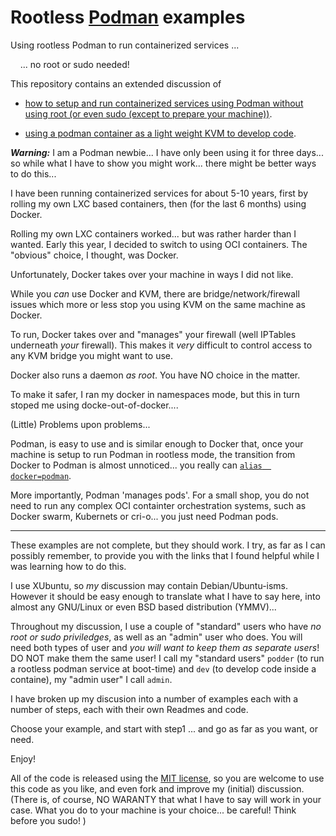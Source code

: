 # Rootless [Podman](https://podman.io/) examples

Using rootless Podman to run containerized services ...

&nbsp; &nbsp; ... no root or sudo needed!

This repository contains an extended discussion of

- [how to setup and run containerized services using Podman without using 
  root (or even sudo (except to prepare your 
  machine))](example-rootless-boot-time-services). 

- [using a podman container as a light weight KVM to develop 
  code](example-development-in-a-container). 

***Warning:*** I am a Podman newbie... I have only been using it for three 
days... so while what I have to show you might work... there might be 
better ways to do this... 

I have been running containerized services for about 5-10 years, first by 
rolling my own LXC based containers, then (for the last 6 months) using 
Docker. 

Rolling my own LXC containers worked... but was rather harder than I 
wanted. Early this year, I decided to switch to using OCI containers. The 
"obvious" choice, I thought, was Docker.

Unfortunately, Docker takes over your machine in ways I did not like.

While you *can* use Docker and KVM, there are bridge/network/firewall 
issues which more or less stop you using KVM on the same machine as 
Docker. 

To run, Docker takes over and "manages" your firewall (well IPTables 
underneath *your* firewall). This makes it *very* difficult to control 
access to any KVM bridge you might want to use. 

Docker also runs a daemon *as root*. You have NO choice in the matter.

To make it safer, I ran my docker in namespaces mode, but this in turn 
stoped me using docke-out-of-docker....

(Little) Problems upon problems... 

Podman, is easy to use and is similar enough to Docker that, once your 
machine is setup to run Podman in rootless mode, the transition from 
Docker to Podman is almost unnoticed... you really can [`alias 
docker=podman`](https://podman.io/whatis.html).

More importantly, Podman 'manages pods'. For a small shop, you do not need 
to run any complex OCI containter orchestration systems, such as Docker 
swarm, Kubernets or cri-o... you just need Podman pods.

---

These examples are not complete, but they should work. I try, as far as I 
can possibly remember, to provide you with the links that I found helpful 
while I was learning how to do this. 

I use XUbuntu, so *my* discussion may contain Debian/Ubuntu-isms. However 
it should be easy enough to translate what I have to say here, into almost 
any GNU/Linux or even BSD based distribution (YMMV)... 

Throughout my discussion, I use a couple of "standard" users who have *no 
root or sudo priviledges*, as well as an "admin" user who does. You will 
need both types of user and *you will want to keep them as separate 
users*! DO NOT make them the same user! I call my "standard users" 
`podder` (to run a rootless podman service at boot-time) and `dev` (to 
develop code inside a containe), my "admin user" I call `admin`. 

I have broken up my discusion into a number of examples each with a number 
of steps, each with their own Readmes and code. 

Choose your example, and start with step1 ... and go as far as you want, 
or need. 

Enjoy!

All of the code is released using the [MIT license](LICENSE), so you are 
welcome to use this code as you like, and even fork and improve my 
(initial) discussion. (There is, of course, NO WARANTY that what I have to 
say will work in your case. What you do to your machine is your choice... 
be careful! Think before you sudo! ) 

